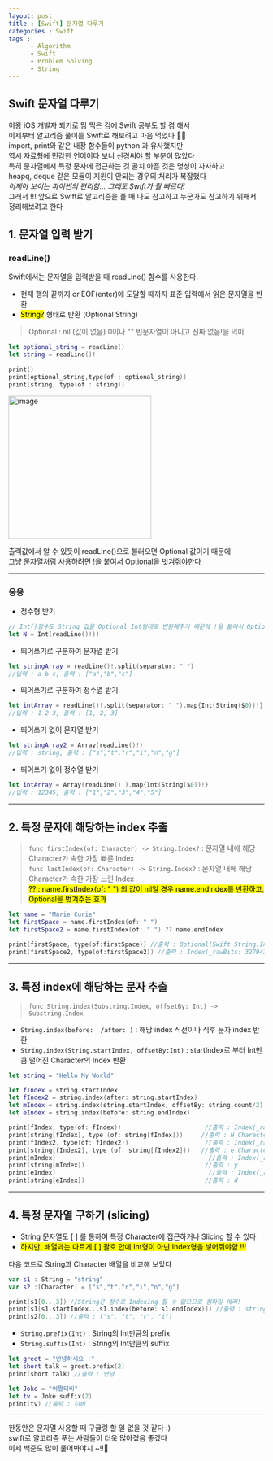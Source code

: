 ```yaml
---
layout: post
title : [Swift] 문자열 다루기
categories : Swift
tags : 
      - Algorithm
      - Swift
      - Problem Solving
      - String
---
```


## Swift 문자열 다루기
이왕 iOS 개발자 되기로 맘 먹은 김에 Swift 공부도 할 겸 해서     
이제부터 알고리즘 풀이를 Swift로 해보려고 마음 먹었다 👊👊   
import, print와 같은 내장 함수들이 python 과 유사했지만   
역시 자료형에 민감한 언어이다 보니 신경써야 할 부분이 많았다   
특히 문자열에서 특정 문자에 접근하는 것 골치 아픈 것은 명성이 자자하고   
heapq, deque 같은 모듈이 지원이 안되는 경우의 처리가 복잡했다   
*이제야 보이는 파이썬의 편리함... 그래도 Swift가 훨 빠르다!*      
그래서 !!! 앞으로 Swift로 알고리즘을 풀 때 나도 참고하고 누군가도 참고하기 위해서 정리해보려고 한다   

## 1. 문자열 입력 받기
### readLine()
Swift에서는 문자열을 입력받을 때 readLine() 함수를 사용한다.  
- 현재 행의 끝까지 or EOF(enter)에 도달할 때까지 표준 입력에서 읽은 문자열을 반환
- <mark>String?</mark> 형태로 반환 (Optional String)
> Optional : nil (값이 없음) 0이나 "" 빈문자열이 아니고 진짜 없음!을 의미   

```swift
let optional_string = readLine()
let string = readLine()!

print()
print(optional_string,type(of : optional_string))
print(string, type(of : string))
```
<img width="281" alt="image" src="https://user-images.githubusercontent.com/110437548/211627436-5ad77af0-b60f-4100-85ef-407dd98e50dc.png">   

출력값에서 알 수 있듯이 readLine()으로 불러오면 Optional 값이기 때문에   
그냥 문자열처럼 사용하려면 !을 붙여서 Optional을 벗겨줘야한다          

* * *

### 응용
 - 정수형 받기
 ```swift
 // Int()함수도 String 값을 Optional Int형태로 변환해주기 때문에 !을 붙여서 Optional을 벗겨준다   
 let N = Int(readLine()!)!
```

- 띄어쓰기로 구분하여 문자열 받기
```swift
let stringArray = readLine()!.split(separator: " ")
//입력 : a b c, 출력 : ["a","b","c"]
```

- 띄어쓰기로 구분하여 정수열 받기
```swift
let intArray = readLine()!.split(separator: " ").map{Int(String($0))!}
//입력 : 1 2 3, 출력 : [1, 2, 3]
```
- 띄어쓰기 없이 문자열 받기
```swift
let stringArray2 = Array(readLine()!)
//입력 : string, 출력 : ["s","t","r","i","n","g"]
```

- 띄어쓰기 없이 정수열 받기
```swift
let intArray = Array(readLine()!).map{Int(String($0))!}
//입력 : 12345, 출력 : ["1","2","3","4","5"]
```
* * *   


## 2. 특정 문자에 해당하는 index 추출
> `func firstIndex(of: Character) -> String.Index?` : 문자열 내에 해당 Character가 속한 가장 빠른 Index   
> `func lastIndex(of: Character) -> String.Index?` : 문자열 내에 해당 Character가 속한 가장 느린 Index   
> <mark>?? : name.firstIndex(of: " ") 의 값이 nil일 경우 name.endIndex를 반환하고, Optional을 벗겨주는 효과 </mark>   

```swift
let name = "Marie Curie"
let firstSpace = name.firstIndex(of: " ")
let firstSpace2 = name.firstIndex(of: " ") ?? name.endIndex

print(firstSpace, type(of:firstSpace)) //출력 : Optional(Swift.String.Index(_rawBits: 327943)) Optional<Index>
print(firstSpace2, type(of:firstSpace2)) //출력 : Index(_rawBits: 327943) Index
```   

* * *   

## 3. 특정 index에 해당하는 문자 추출
> `func String.index(Substring.Index, offsetBy: Int) -> Substring.Index`
- `String.index(before:  /after: )` : 해당 index 직전이나 직후 문자 index 반환
- `String.index(String.startIndex, offsetBy:Int)` : startIndex로 부터 Int만큼 떨어진 Character의 Index 반환

```swift
let string = "Hello My World"

let fIndex = string.startIndex
let fIndex2 = string.index(after: string.startIndex)
let mIndex = string.index(string.startIndex, offsetBy: string.count/2)
let eIndex = string.index(before: string.endIndex)

print(fIndex, type(of: fIndex))                       //출력 : Index(_rawBits: 15) Index
print(string[fIndex], type (of: string[fIndex]))     //출력 : H Character
print(fIndex2, type(of: fIndex2))                     //출력 : Index(_rawBits: 65799) Index
print(string[fIndex2], type (of: string[fIndex2]))   //출력 : e Character
print(mIndex)                                          //출력 : Index(_rawBits: 459015)
print(string[mIndex])                                 //출력 : y
print(eIndex)                                          //출력 : Index(_rawBits: 852231)
print(string[eIndex])                                 //출력 : d
```   


* * *   

## 4. 특정 문자열 구하기 (slicing)
- String 문자열도 [ ] 를 통하여 특정 Character에 접근하거나 Slicing 할 수 있다
- <mark> 하지만, 배열과는 다르게 [ ] 괄호 안에 Int형이 아닌 Index형을 넣어줘야함 !!!</mark>      

다음 코드로 String과 Character 배열을 비교해 보았다     

```swift
var s1 : String = "string"
var s2 :[Character] = ["s","t","r","i","n","g"]

print(s1[0...3]) //String은 정수로 Indexing 할 수 없으므로 컴파일 에러!
print(s1[s1.startIndex...s1.index(before: s1.endIndex)]) //출력 : string
print(s2[0...3]) //출력 : ["s", "t", "r", "i"]
```
- `String.prefix(Int)` : String의 Int만큼의 prefix
- `String.suffix(Int)` : String의 Int만큼의 suffix
 
 ```swift
 let greet = "안녕하세요 !"
 let short talk = greet.prefix(2)
 print(short talk) //출력 : 안녕

let Joke = "어쩔티비"
let tv = Joke.suffix(2)
print(tv) //출력 : 티비
``` 
* * *   
한동안은 문자열 사용할 때 구글링 할 일 없을 것 같다 :)   
swift로 알고리즘 푸는 사람들이 더욱 많아졌음 좋겠다   
이제 백준도 많이 풀어봐야지 ~!!🤩

